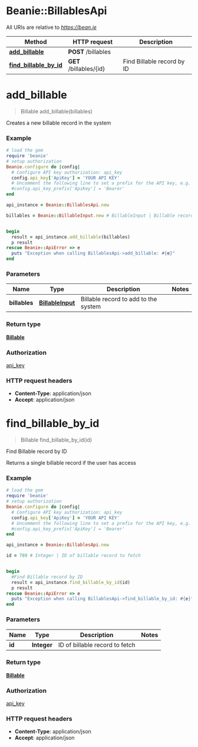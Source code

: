# Beanie::BillablesApi

All URIs are relative to *https://bean.ie*

Method | HTTP request | Description
------------- | ------------- | -------------
[**add_billable**](BillablesApi.md#add_billable) | **POST** /billables | 
[**find_billable_by_id**](BillablesApi.md#find_billable_by_id) | **GET** /billables/{id} | Find Billable record by ID


# **add_billable**
> Billable add_billable(billables)



Creates a new billable record in the system

### Example
```ruby
# load the gem
require 'beanie'
# setup authorization
Beanie.configure do |config|
  # Configure API key authorization: api_key
  config.api_key['ApiKey'] = 'YOUR API KEY'
  # Uncomment the following line to set a prefix for the API key, e.g. 'Bearer' (defaults to nil)
  #config.api_key_prefix['ApiKey'] = 'Bearer'
end

api_instance = Beanie::BillablesApi.new

billables = Beanie::BillableInput.new # BillableInput | Billable record to add to the system


begin
  result = api_instance.add_billable(billables)
  p result
rescue Beanie::ApiError => e
  puts "Exception when calling BillablesApi->add_billable: #{e}"
end
```

### Parameters

Name | Type | Description  | Notes
------------- | ------------- | ------------- | -------------
 **billables** | [**BillableInput**](BillableInput.md)| Billable record to add to the system | 

### Return type

[**Billable**](Billable.md)

### Authorization

[api_key](../README.md#api_key)

### HTTP request headers

 - **Content-Type**: application/json
 - **Accept**: application/json



# **find_billable_by_id**
> Billable find_billable_by_id(id)

Find Billable record by ID

Returns a single billable record if the user has access

### Example
```ruby
# load the gem
require 'beanie'
# setup authorization
Beanie.configure do |config|
  # Configure API key authorization: api_key
  config.api_key['ApiKey'] = 'YOUR API KEY'
  # Uncomment the following line to set a prefix for the API key, e.g. 'Bearer' (defaults to nil)
  #config.api_key_prefix['ApiKey'] = 'Bearer'
end

api_instance = Beanie::BillablesApi.new

id = 789 # Integer | ID of billable record to fetch


begin
  #Find Billable record by ID
  result = api_instance.find_billable_by_id(id)
  p result
rescue Beanie::ApiError => e
  puts "Exception when calling BillablesApi->find_billable_by_id: #{e}"
end
```

### Parameters

Name | Type | Description  | Notes
------------- | ------------- | ------------- | -------------
 **id** | **Integer**| ID of billable record to fetch | 

### Return type

[**Billable**](Billable.md)

### Authorization

[api_key](../README.md#api_key)

### HTTP request headers

 - **Content-Type**: application/json
 - **Accept**: application/json



